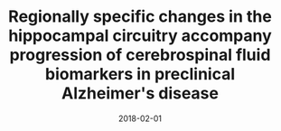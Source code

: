 ---
title: "Regionally specific changes in the hippocampal circuitry accompany progression of cerebrospinal fluid biomarkers in preclinical Alzheimer&apos;s disease"
collection: publications
permalink: /publication/2018-02-01-Regionally-specific-changes-in-the-hippocampal-circuitry-accompany-progression-of-cerebrospinal-fluid-biomarkers-in-preclinical-Alzheimers-disease
date: 2018-02-01
venue: 'Human brain mapping'
paperurl: 'http://dx.doi.org/10.1002/hbm.23897'
citation: 'Tardif, Christine L, <b>Devenyi, Gabriel A</b>, Amaral, Robert S C, Pelleieux, Sandra, Poirier, Judes, Rosa-Neto, Pedro, Breitner, John, Chakravarty, M Mallar, {PREVENT-AD Research Group}, &quot;<i>Regionally specific changes in the hippocampal circuitry accompany progression of cerebrospinal fluid biomarkers in preclinical Alzheimer&amp;apos;s disease</i>.&quot; Human brain mapping, 2018.'
---
